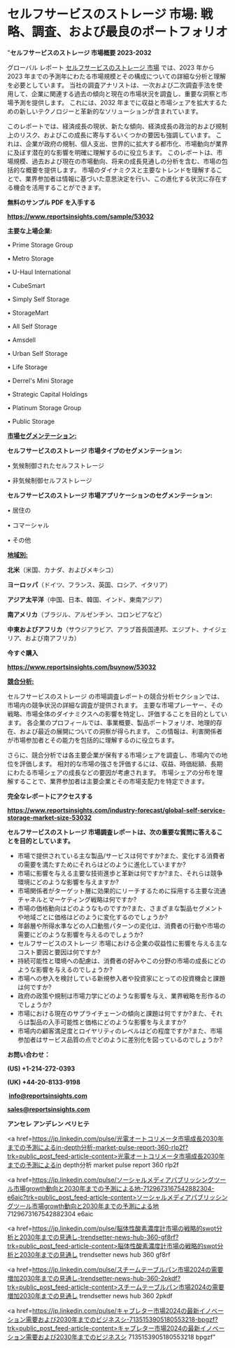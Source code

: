 # セルフサービスのストレージ 市場: 戦略、調査、および最良のポートフォリオ

"<strong>セルフサービスのストレージ 市場概要 2023-2032</strong>

グローバル レポート <a href=https://www.reportsinsights.com/sample/53032>セルフサービスのストレージ 市場</a> では、2023 年から 2023 年までの予測年にわたる市場規模とその構成についての詳細な分析と理解を必要としています。 当社の調査アナリストは、一次および二次調査手法を使用して、企業に関連する過去の傾向と現在の市場状況を調査し、重要な洞察と市場予測を提供します。 これには、2032 年までに収益と市場シェアを拡大​​するための新しいテクノロジーと革新的なソリューションが含まれています。

このレポートでは、経済成長の現状、新たな傾向、経済成長の政治的および規制上のリスク、およびこの成長に寄与するいくつかの要因も強調しています。 これは、企業が政府の規制、個人支出、世界的に拡大する都市化、市場動向が業界に及ぼす潜在的な影響を明確に理解するのに役立ちます。 このレポートは、市場規模、過去および現在の市場動向、将来の成長見通しの分析を含む、市場の包括的な概要を提供します。 市場のダイナミクスと主要なトレンドを理解することで、業界参加者は情報に基づいた意思決定を行い、この進化する状況に存在する機会を活用することができます。

<strong><b>無料のサンプル PDF を入手する</b></strong>

<a href=https://www.reportsinsights.com/sample/53032><strong><u>https://www.reportsinsights.com/sample/53032</u></strong></a>

<strong>主要な上場企業:</strong>

• Prime Storage Group

• Metro Storage

• U-Haul International

• CubeSmart

• Simply Self Storage

• StorageMart

• All Self Storage

• Amsdell

• Urban Self Storage

• Life Storage

• Derrel's Mini Storage

• Strategic Capital Holdings

• Platinum Storage Group

• Public Storage

<strong><u>市場セグメンテーション</u></strong><strong><u>:</u></strong>

<strong>セルフサービスのストレージ 市場タイプのセグメンテーション:</strong>

• 気候制御されたセルフストレージ

• 非気候制御セルフストレージ

<strong>セルフサービスのストレージ 市場アプリケーションのセグメンテーション:</strong>

• 居住の

• コマーシャル

• その他

<strong><u>地域別</u></strong><strong><u>:</u></strong>

<strong>北米</strong>（米国、カナダ、およびメキシコ）

<strong>ヨーロッパ</strong>（ドイツ、フランス、英国、ロシア、イタリア）

<strong>アジア太平洋</strong>（中国、日本、韓国、インド、東南アジア）

<strong>南アメリカ</strong>（ブラジル、アルゼンチン、コロンビアなど）

<strong>中東およびアフリカ</strong>（サウジアラビア、アラブ首長国連邦、エジプト、ナイジェリア、および南アフリカ）

<strong>今すぐ購入</strong>

<a href=https://www.reportsinsights.com/buynow/53032><strong><u>https://www.reportsinsights.com/buynow/53032</u></strong></a>

<strong><u>競合分析:</u></strong>

セルフサービスのストレージ の市場調査レポートの競合分析セクションでは、市場内の競争状況の詳細な調査が提供されます。 主要な市場プレーヤー、その戦略、市場全体のダイナミクスへの影響を特定し、評価することを目的としています。 各企業のプロフィールでは、事業概要、製品ポートフォリオ、地理的存在、および最近の展開についての洞察が得られます。 この情報は、利害関係者が市場参加者とその能力を包括的に理解するのに役立ちます。

さらに、競合分析では各主要企業が保有する市場シェアを調査し、市場内での地位を評価します。 相対的な市場の強さを評価するには、収益、時価総額、長期にわたる市場シェアの成長などの要因が考慮されます。 市場シェアの分布を理解することで、業界参加者は主要企業とその市場支配力を特定できます。

<strong>完全なレポートにアクセスする</strong>

<a href=https://www.reportsinsights.com/industry-forecast/global-self-service-storage-market-size-53032><strong><u><b>https://www.reportsinsights.com/industry-forecast/global-self-service-storage-market-size-53032</b></u></strong></a>

<strong><b>セルフサービスのストレージ 市場調査レポートは、次の重要な質問に答えることを目的としています。</b></strong>
<ul>
  <li>市場で提供されている主な製品/サービスは何ですか?また、変化する消費者の需要を満たすためにそれらはどのように進化していますか?</li>
  <li>市場に影響を与える主要な技術進歩と革新は何ですか?また、それらは競争環境にどのような影響を与えますか?</li>
  <li>市場関係者がターゲット層に効果的にリーチするために採用する主要な流通チャネルとマーケティング戦略は何ですか?</li>
  <li>市場の価格動向はどのようなものですか?また、さまざまな製品セグメントや地域ごとに価格はどのように変化するのでしょうか?</li>
  <li>年齢層や所得水準などの人口動態パターンの変化は、消費者の行動や市場の需要にどのような影響を与えるのでしょうか?</li>
  <li>セルフサービスのストレージ 市場における企業の収益性に影響を与える主なコスト要因と要因は何ですか?</li>
  <li>持続可能性と環境への配慮は、消費者の好みやこの分野の市場の成長にどのような影響を与えるのでしょうか?</li>
  <li>市場への参入を検討している新規参入者や投資家にとっての投資機会と課題は何ですか?</li>
  <li>政府の政策や規制は市場力学にどのような影響を与え、業界戦略を形作るのでしょうか?</li>
  <li>市場における現在のサプライチェーンの傾向と課題は何ですか?また、それらは製品の入手可能性と価格にどのような影響を与えますか?</li>
  <li>市場内の顧客満足度とロイヤリティのレベルはどの程度ですか?また、市場参加者はサービス品質の点でどのように差別化を図っているのでしょうか?</li>
</ul>
<strong>お問い合わせ：</strong>

<strong>(US) +1-214-272-0393</strong>

<strong>(UK) +44-20-8133-9198</strong>

<strong> </strong><a href=info@reportsinsights.com><strong><u>info@reportsinsights.com</u></strong></a>

<a href=sales@reportsinsights.com><strong><u>sales@reportsinsights.com</u></strong></a>

<strong>アンセレ アンデレン ベリヒテ</strong>

<a href=https://jp.linkedin.com/pulse/光電オートコリメータ市場成長2030年までの予測によるin-depth分析-market-pulse-report-360-rlp2f?trk=public_post_feed-article-content>光電オートコリメータ市場成長2030年までの予測によるin depth分析 market pulse report 360 rlp2f</a>

<a href=https://jp.linkedin.com/pulse/ソーシャルメディアパブリッシングツール市場growth動向と2030年までの予測による地-7129673167542882304-e6aic?trk=public_post_feed-article-content>ソーシャルメディアパブリッシングツール市場growth動向と2030年までの予測による地 7129673167542882304 e6aic</a>

<a href=https://jp.linkedin.com/pulse/脳体性酸素濃度計市場の戦略的swot分析と2030年までの見通し-trendsetter-news-hub-360-gf8rf?trk=public_post_feed-article-content>脳体性酸素濃度計市場の戦略的swot分析と2030年までの見通し trendsetter news hub 360 gf8rf</a>

<a href=https://jp.linkedin.com/pulse/スチームテーブルパン市場2024の需要増加2030年までの見通し-trendsetter-news-hub-360-2pkdf?trk=public_post_feed-article-content>スチームテーブルパン市場2024の需要増加2030年までの見通し trendsetter news hub 360 2pkdf</a>

<a href=https://jp.linkedin.com/pulse/キャブレター市場2024の最新イノベーション需要および2030年までのビジネスシ-7135153905180553218-bpgzf?trk=public_post_feed-article-content>キャブレター市場2024の最新イノベーション需要および2030年までのビジネスシ 7135153905180553218 bpgzf</a>"
